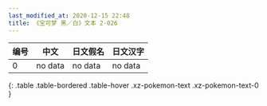 ```yaml
---
last_modified_at: 2020-12-15 22:48
title: 《宝可梦 黑／白》文本 2-026
---
```

| 编号 | 中文 | 日文假名 | 日文汉字 |
| ---- | ---- | ---- | --- |
| 0 | no data | no data | no data |
{: .table .table-bordered .table-hover .xz-pokemon-text .xz-pokemon-text-0 }